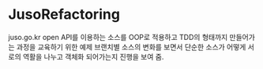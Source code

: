 # JusoRefactoring

juso.go.kr open API를 이용하는 소스를 OOP로 적용하고 TDD의 형태까지 만들어가는 과정을 교육하기 위한 예제
브랜치별 소스의 변화를 보면서 단순한 소스가 어떻게 서로의 역활을 나누고 객체화 되어가는지 진행을 보여 줌.
